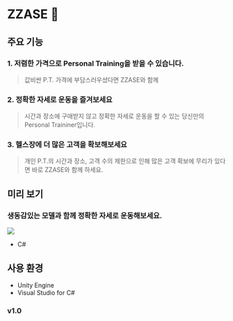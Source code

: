 # ZZASE 🏃‍

## 주요 기능

### 1. 저렴한 가격으로 Personal Training을 받을 수 있습니다.
>값비싼 P.T. 가격에 부담스러우셨다면 ZZASE와 함께

### 2. 정확한 자세로 운동을 즐겨보세요
>시간과 장소에 구애받지 않고 정확한 자세로 운동을 할 수 있는 당신만의 Personal Traininer입니다.

### 3. 헬스장에 더 많은 고객을 확보해보세요
>개인 P.T.의 시간과 장소, 고객 수의 제한으로 인해 많은 고객 확보에 무리가 있다면 바로 ZZASE와 함께 하세요.


## 미리 보기

### 생동감있는 모델과 함께 정확한 자세로 운동해보세요.
<img src="https://user-images.githubusercontent.com/23074069/59202050-b3f5bf80-8bd6-11e9-8702-60f9730ceb5a.png" /></a>

* C#

## 사용 환경
* Unity Engine
* Visual Studio for C#


### v1.0
